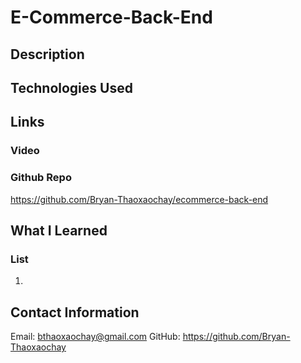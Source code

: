 # E-Commerce-Back-End

## Description



## Technologies Used



## Links

### Video



### Github Repo

https://github.com/Bryan-Thaoxaochay/ecommerce-back-end

## What I Learned

### List
1. 

## Contact Information

Email: bthaoxaochay@gmail.com
GitHub: https://github.com/Bryan-Thaoxaochay 